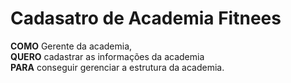 # Cadasatro de Academia Fitnees 

**COMO** Gerente da academia,  
**QUERO** cadastrar as informações da academia  
**PARA** conseguir gerenciar a estrutura da academia.  
